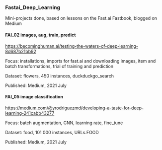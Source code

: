 ### Fastai_Deep_Learning
Mini-projects done, based on lessons on the Fast.ai Fastbook, blogged on Medium

#### FAI_02 images, aug, train, predict
https://becominghuman.ai/testing-the-waters-of-deep-learning-8d687b21bb92

Focus: installations, imports for fast.ai and downloading images, item and batch transformations, trial of training and prediction

Dataset: flowers, 450 instances, duckduckgo_search

Published: Medium, 2021 July


#### FAI_05 image classification
https://medium.com/@yrodriguezmd/developing-a-taste-for-deep-learning-241cabb43277

Focus: batch augmentation, CNN, learning rate, fine_tune

Dataset: food, 101 000 instances, URLs.FOOD

Published: Medium, 2021 July
